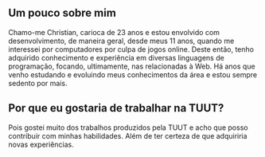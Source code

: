 ## Um pouco sobre mim

Chamo-me Christian, carioca de 23 anos e estou envolvido com desenvolvimento, de maneira geral, desde meus 11 anos, quando me interessei por computadores por culpa de jogos online. Deste então, tenho adquirido conhecimento e experiência em diversas linguagens de programação, focando, ultimamente, nas relacionadas à Web. Há anos que venho estudando e evoluindo meus conhecimentos da área e estou sempre sedento por mais.

## Por que eu gostaria de trabalhar na TUUT?

Pois gostei muito dos trabalhos produzidos pela TUUT e acho que posso contribuir com minhas habilidades. Além de ter certeza de que adquiriria novas experiências.